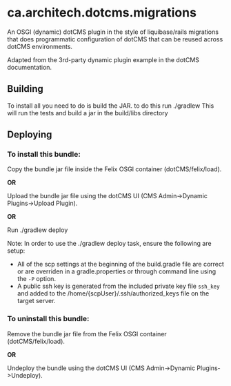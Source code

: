 # ca.architech.dotcms.migrations

An OSGI (dynamic) dotCMS plugin in the style of liquibase/rails migrations that does programmatic configuration of dotCMS that can be reused across dotCMS environments.

Adapted from the 3rd-party dynamic plugin example in the dotCMS documentation.

## Building

To install all you need to do is build the JAR. to do this run
./gradlew
This will run the tests and build a jar in the build/libs directory


## Deploying

### To install this bundle:

Copy the bundle jar file inside the Felix OSGI container (dotCMS/felix/load).

**OR**

Upload the bundle jar file using the dotCMS UI (CMS Admin->Dynamic Plugins->Upload Plugin).

**OR**

Run ./gradlew deploy

Note: In order to use the ./gradlew deploy task, ensure the following are setup:

* All of the scp settings at the beginning of the build.gradle file are correct or are overriden in a gradle.properties
or through command line using the `-P` option.
* A public ssh key is generated from the included private key file `ssh_key` and added to the 
/home/{scpUser}/.ssh/authorized_keys file on the target server.

### To uninstall this bundle:

Remove the bundle jar file from the Felix OSGI container (dotCMS/felix/load).

**OR**

Undeploy the bundle using the dotCMS UI (CMS Admin->Dynamic Plugins->Undeploy).